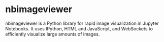 # nbimageviewer

nbimageviewer is a Python library for rapid image visualization in Jupyter Notebooks. It uses IPython, HTML and JavaScript, and WebSockets to efficiently visualize large amounts of images.
